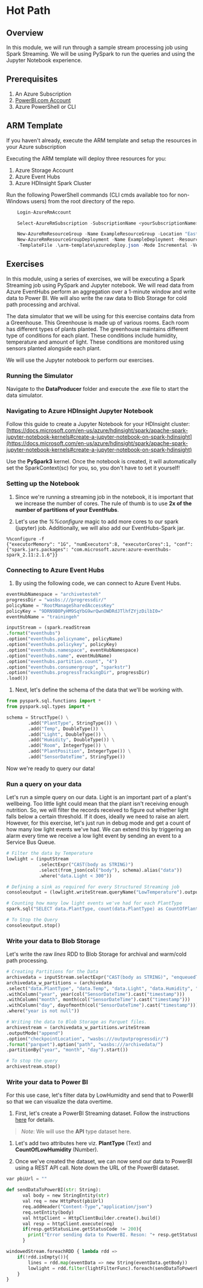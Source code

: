 # Hot Path #

## Overview ##

In this module, we will run through a sample stream processing job using Spark Streaming. We will be using PySpark to run the queries and using the Jupyter Notebook experience.

## Prerequisites ##

1. An Azure Subscription
1. [PowerBI.com Account][1]
1. Azure PowerShell or CLI

[1]: https://app.powerbi.com/signupredirect?pbi_source=web

## ARM Template ##

If you haven't already, execute the ARM template and setup the resources in your Azure subscription

Executing the ARM template will deploy three resources for you:
1. Azure Storage Account
1. Azure Event Hubs
1. Azure HDInsight Spark Cluster

Run the following PowerShell commands (CLI cmds available too for non-Windows users) from the root directory of the repo.

```PowerShell
    Login-AzureRmAccount

    Select-AzureRmSubscription -SubscriptionName <yourSubscriptionName>

    New-AzureRmResourceGroup -Name ExampleResourceGroup -Location "East US"
    New-AzureRmResourceGroupDeployment -Name ExampleDeployment -ResourceGroupName ExampleResourceGroup `
    -TemplateFile .\arm-template\azuredeploy.json -Mode Incremental -Verbose
```

## Exercises ##

In this module, using a series of exercises, we will be executing a Spark Streaming job using PySpark and Jupyter notebook. We will read data from Azure EventHubs perform an aggregation over a 1-minute window and write data to Power BI. We will also write the raw data to Blob Storage for cold path processing and archival.

The data simulator that we will be using for this exercise contains data from a Greenhouse. This Greenhouse is made up of various rooms. Each room has different types of plants planted. The greenhouse maintains different type of conditions for each plant. These conditions include humidity, temperature and amount of light. These conditions are monitored using sensors planted alongside each plant.

We will use the Jupyter notebook to perform our exercises.

### Running the Simulator ###

Navigate to the **DataProducer** folder and execute the .exe file to start the data simulator.

### Navigating to Azure HDInsight Jupyter Notebook ###

Follow this guide to create a Jupyter Notebook for your HDInsight cluster: [https://docs.microsoft.com/en-us/azure/hdinsight/spark/apache-spark-jupyter-notebook-kernels#create-a-jupyter-notebook-on-spark-hdinsight](https://docs.microsoft.com/en-us/azure/hdinsight/spark/apache-spark-jupyter-notebook-kernels#create-a-jupyter-notebook-on-spark-hdinsight)

Use the **PySpark3** kernel. Once the notebook is created, it will automatically set the SparkContext(sc) for you, so, you don't have to set it yourself!

### Setting up the Notebook ###

1. Since we're running a streaming job in the notebook, it is important that we increase the number of cores. The rule of thumb is to use **2x of the number of partitions of your EventHubs**.

1. Let's use the *%%configure* magic to add more cores to our spark (jupyter) job. Additionally, we will also add our EventHubs-Spark jar.

```
%%configure -f
{"executorMemory": "1G", "numExecutors":8, "executorCores":1, "conf": {"spark.jars.packages": "com.microsoft.azure:azure-eventhubs-spark_2.11:2.1.6"}}
```

### Connecting to Azure Event Hubs ###

1. By using the following code, we can connect to Azure Event Hubs.

```Python
eventHubNamespace = "archivetesteh"
progressDir = "wasbs:///progressdir/"
policyName = "RootManageSharedAccessKey"
policyKey = "9DRN9B0PyHM9SqYbG9wrQwnOWDRdJTlhfZYjzDilbI0="
eventHubName = "trainingeh"

inputStream = (spark.readStream
.format("eventhubs")
.option("eventhubs.policyname", policyName)
.option("eventhubs.policykey", policyKey)
.option("eventhubs.namespace", eventHubNamespace)
.option("eventhubs.name", eventHubName)
.option("eventhubs.partition.count", "4")
.option("eventhubs.consumergroup", "sparkstr")
.option("eventhubs.progressTrackingDir", progressDir)
.load())
```

1. Next, let's define the schema of the data that we'll be working with.

```Python
from pyspark.sql.functions import *
from pyspark.sql.types import *

schema = StructType() \
        .add("PlantType", StringType()) \
        .add("Temp", DoubleType()) \
        .add("Light", DoubleType()) \
        .add("Humidity", DoubleType()) \
        .add("Room", IntegerType()) \
        .add("PlantPosition", IntegerType()) \
        .add("SensorDateTime", StringType())
```

Now we're ready to query our data!

### Run a query on your data ###

Let's run a simple query on our data. Light is an important part of a plant's wellbeing. Too little light could mean that the plant isn't receiving enough nutrition. So, we will filter the records received to figure out whether light falls below a certain threshold. If it does, ideally we need to raise an alert. However, for this exercise, let's just run in debug mode and get a count of how many low light events we've had. We can extend this by triggering an alarm every time we receive a low light event by sending an event to a Service Bus Queue.

```Python
# Filter the data by Temperature
lowlight = (inputStream
            .selectExpr("CAST(body as STRING)")
            .select(from_json(col("body"), schema).alias("data"))
            .where("data.Light < 300"))

# Defining a sink as required for every Structured Streaming job
consoleoutput = (lowlight.writeStream.queryName("LowTemperature").outputMode("append").format("memory").start())

# Counting how many low light events we've had for each PlantType
spark.sql("SELECT data.PlantType, count(data.PlantType) as CountOfPlants FROM LowTemperature GROUP BY data.PlantType").show()

# To Stop the Query
consoleoutput.stop()
```

### Write your data to Blob Storage ###

Let's write the raw *lines* RDD to Blob Storage for archival and warm/cold path processing.

```Python
# Creating Partitions for the Data
archivedata = inputStream.selectExpr("CAST(body as STRING)", "enqueuedTime").select(from_json(col("body"), schema).alias("data"))
archivedata_w_partitions = (archivedata
.select("data.PlantType", "data.Temp", "data.Light", "data.Humidity", "data.Room", "data.PlantPosition", archivedata.data.SensorDateTime.cast("timestamp").alias("SensorDateTime"))
.withColumn("year", year(col("SensorDateTime").cast("timestamp")))
.withColumn("month", month(col("SensorDateTime").cast("timestamp")))
.withColumn("day", dayofmonth(col("SensorDateTime").cast("timestamp")))
.where("year is not null"))

# Writing the data to Blob Storage as Parquet files.
archivestream = (archivedata_w_partitions.writeStream
.outputMode("append")
.option("checkpointLocation", "wasbs:///outputprogressdir/")
.format("parquet").option("path", "wasbs:///archivedata/")
.partitionBy("year", "month", "day").start())

# To stop the query
archivestream.stop()
```

### Write your data to Power BI ###

For this use case, let's filter data by LowHumidity and send that to PowerBI so that we can visualize the data overtime.

1. First, let's create a PowerBI Streaming dataset. Follow the instructions [here](https://docs.microsoft.com/en-us/power-bi/service-real-time-streaming#create-your-streaming-dataset-with-the-option-you-like-best) for details.
>*Note*: We will use the **API** type dataset here.

1. Let's add two attributes here viz. **PlantType** (Text) and **CountOfLowHumidity** (Number).

1. Once we've created the dataset, we can now send our data to PowerBI using a REST API call. Note down the URL of the PowerBI dataset.

```Python
var pbiUrl = ""

def sendDataToPowerBI(str: String):
      val body = new StringEntity(str)
      val req = new HttpPost(pbiUrl)
      req.addHeader("Content-Type","application/json")
      req.setEntity(body)
      val httpClient = HttpClientBuilder.create().build()
      val resp = httpClient.execute(req)
      if(resp.getStatusLine.getStatusCode != 200){
        print("Error sending data to PowerBI. Reson: "+ resp.getStatusLine.getReasonPhrase)
      }

windowedStream.foreachRDD { lambda rdd =>
    if(!rdd.isEmpty()){
        lines = rdd.map(eventData => new String(eventData.getBody))
        lowlight = rdd.filter(lightFilterFunc).foreach(sendDataToPowerBI)
    }
}
```